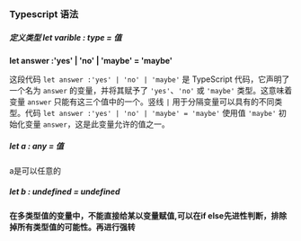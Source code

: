 ### Typescript 语法

##### 定义类型 let varible : type = 值

**let answer :'yes' | 'no' | 'maybe' = 'maybe'**

这段代码 `let answer :'yes' | 'no' | 'maybe'` 是 TypeScript 代码，它声明了一个名为 `answer` 的变量，并将其赋予了 `'yes'`、`'no'` 或 `'maybe'` 类型。这意味着变量 `answer` 只能有这三个值中的一个。竖线 `|` 用于分隔变量可以具有的不同类型。代码 `let answer :'yes' | 'no' | 'maybe' = 'maybe'` 使用值 `'maybe'` 初始化变量 `answer`，这是此变量允许的值之一。

##### let a : any = 值

a是可以任意的

##### let b : undefined = undefined

#### 在多类型值的变量中，不能直接给某以变量赋值,可以在if else先进性判断，排除掉所有类型值的可能性。再进行强转